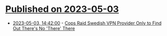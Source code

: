 # [Published on 2023-05-03](index.md)

* [2023-05-03, 14:42:00](https://soylentnews.org/article.pl?sid=23/05/02/179251&from=rss) - [Cops Raid Swedish VPN Provider Only to Find Out There's No 'There' There](https://soylentnews.org/article.pl?sid=23/05/02/179251&from=rss)
